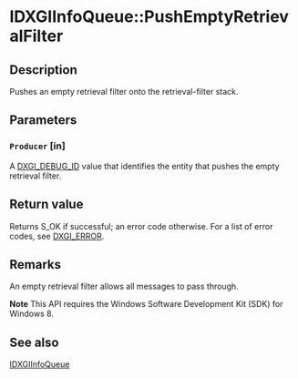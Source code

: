 # IDXGIInfoQueue::PushEmptyRetrievalFilter

## Description

Pushes an empty retrieval filter onto the retrieval-filter stack.

## Parameters

### `Producer` [in]

 A [DXGI_DEBUG_ID](https://learn.microsoft.com/windows/desktop/direct3ddxgi/dxgi-debug-id) value that identifies the entity that pushes the empty retrieval filter.

## Return value

Returns S_OK if successful; an error code otherwise. For a list of error codes, see [DXGI_ERROR](https://learn.microsoft.com/windows/desktop/direct3ddxgi/dxgi-error).

## Remarks

An empty retrieval filter allows all messages to pass through.

**Note** This API requires the Windows Software Development Kit (SDK) for Windows 8.

## See also

[IDXGIInfoQueue](https://learn.microsoft.com/windows/desktop/api/dxgidebug/nn-dxgidebug-idxgiinfoqueue)